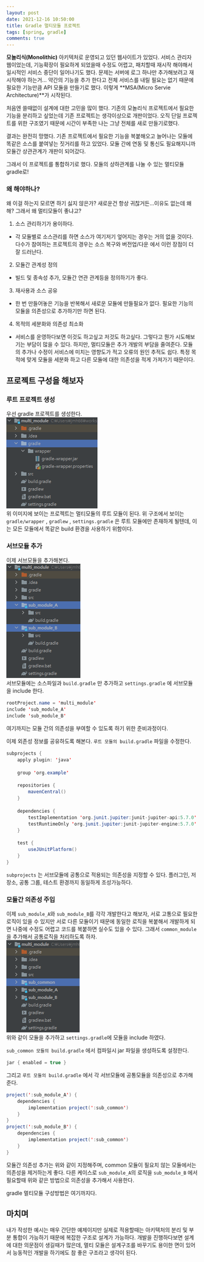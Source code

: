 ```yaml
---
layout: post
date: 2021-12-16 10:50:00
title: Gradle 멀티모듈 프로젝트
tags: [spring, gradle]
comments: true
---
```


**모놀리식(Monolithic)** 아키텍처로 운영되고 있던 웹사이트가 있었다.
서비스 관리자 웹이었는데, 기능확장이 필요하게 되었을때 수정도 어렵고, 패치할때 재시작 해야해서 일시적인 서비스 중단이 일어나기도 했다.
 문제는 서버에 로그 하나만 추가해보려고 재시작해야 하는거... 약간의 기능을 추가 한다고 전체 서비스를 내릴 필요는 없기 때문에 필요한 기능만큼 API 모듈을 만들기로 했다. 이렇게 **MSA(Micro Servie Architecture)**가 시작된다.
 
 처음엔 쓸때없이 설계에 대한 고민을 많이 했다. 기존의 모놀리식 프로젝트에서 필요한 기능을 분리하고 싶었는데 기존 프로젝트는 생각이상으로 개판이었다. 오직 단일 프로젝트를 위한 구조였기 때문에 시간이 부족한 나는 그냥 전체를 새로 만들기로했다.
 
결과는 완전히 망했다. 기존 프로젝트에서 필요한 기능을 복붙해오고 늘어나는 모듈에 똑같은 소스를 붙여넣는 짓거리를 하고 있었다. 모듈 간에 연동 및 통신도 필요해지니까 모듈간 상관관계가 개판이 되어갔다.

그래서 이 프로젝트를 통합하기로 했다. 모듈의 상하관계를 나눌 수 있는 멀티모듈 gradle로!
   

### 왜 해야하나?
 왜 이걸 하는지 모르면 하기 싫지 않은가? 새로운건 항상 귀찮거든...이유도 없는데 왜 해?
 그래서 왜 멀티모듈이 좋냐고?
 
 1. 소스 관리하기가 용이하다.
 - 각 모듈별로 소스관리를 하면 소스가 여기저기 엎어지는 경우는 거의 없을 것이다. 다수가 참여하는 프로젝트의 경우는 소스 복구와 버전업/다운 에서 이런 장점이 더 잘 드러난다.
    
 2. 모듈간 관계성 정의
 - 빌드 및 종속성 추가, 모듈간 연관 관계등을 정의하기가 좋다.
 
 3. 재사용과 소스 공유
 - 한 번 만들어놓은 기능을 반복해서 새로운 모듈에 만들필요가 없다. 필요한 기능의 모듈을 의존성으로 추가하기만 하면 된다.
    
 4. 목적의 세분화와 의존성 최소화
 - 서비스를 운영하다보면 이것도 하고싶고 저것도 하고싶다. 그렇다고 뭔가 시도해보기는 부담이 많을 수 있다. 하지만, 멀티모듈은 추가 개발의 부담을 줄여준다. 모듈의 추가나 수정이 서비스에 미치는 영향도가 적고 오류의 원인 추적도 쉽다. 특정 목적에 맞게 모듈을 세분화 하고 다른 모듈에 대한 의존성을 적게 가져가기 때문이다.


## 프로젝트 구성을 해보자

### 루트 프로젝트 생성
우선 gradle 프로젝트를 생성한다.   
![](/assets/post/img.png)   
위 이미지에 보이는 프로젝트는 멀티모듈의 루트 모듈이 된다.
위 구조에서 보이는 `gradle/wrapper` , `gradlew` , `settings.gradle` 은 루트 모듈에만 존재하게 될텐데, 이는 모든 모듈에서 똑같은 build 환경을 사용하기 위함이다.


### 서브모듈 추가
이제 서브모듈을 추가해본다.   
![](/assets/post/img_1.png)   
서브모듈에는 소스파일과 `build.gradle` 만 추가하고 `settings.gradle` 에 서브모듈을 include 한다.
~~~ java
rootProject.name = 'multi_module'
include 'sub_module_A'
include 'sub_module_B'
~~~
여기까지는 모듈 간의 의존성을 부여할 수 있도록 하기 위한 준비과정이다.

이제 외존성 정보를 공유하도록 해본다. `루트 모듈의 build.gradle` 파일을 수정한다.
~~~ java
subprojects {
    apply plugin: 'java'

    group 'org.example'

    repositories {
        mavenCentral()
    }

    dependencies {
        testImplementation 'org.junit.jupiter:junit-jupiter-api:5.7.0'
        testRuntimeOnly 'org.junit.jupiter:junit-jupiter-engine:5.7.0'
    }

    test {
        useJUnitPlatform()
    }
}
~~~
`subprojects` 는 서브모듈에 공통으로 적용되는 의존성을 지정할 수 있다. 플러그인, 저장소, 공통 그룹, 테스트 환경까지 동일하게 조성가능하다.


### 모듈간 의존성 주입
이제 `sub_module_A`와 `sub_module_B`를 각각 개발한다고 해보자, 서로 고통으로 필요한 로직이 있을 수 있지만 서로 다른 모듈이기 때문에 동일한 로직을 복붙해서 개발하게 되면 나중에 수정도 어렵고 코드를 복붙하면 실수도 있을 수 있다. 그래서 `common_module`을 추가해서 공통로직을 처리하도록 하자.   
![](/assets/post/img_2.png)   
위와 같이 모듈을 추가하고 `settings.gradle`에 모듈을 include 하였다.

`sub_common 모듈의 build.gradle` 에서 컴파일시 jar 파일을 생성하도록 설정한다.
~~~ java
jar { enabled = true }
~~~

그리고 `루트 모듈의 build.gradle` 에서 각 서브모듈에 공통모듈을 의존성으로 추가해준다.
~~~ java
project(':sub_module_A') {
    dependencies {
        implementation project(':sub_common')
    }
}
project(':sub_module_B') {
    dependencies {
        implementation project(':sub_common')
    }
}
~~~
모듈간 의존성 추가는 위와 같이 지정해주며, common 모듈이 필요치 않는 모듈에서는 의존성을 제거하는게 좋다. 다른 케이스로 `sub_module_A`의 로직을 `sub_module_B` 에서 필요할때 위와 같은 방법으로 의존성을 추가해서 사용한다.

gradle 멀티모듈 구성방법은 여기까지다. 

## 마치며
내가 작성한 예시는 매우 간단한 예제이지만 실제로 적용할때는 아키텍처의 분리 및 부분 통합이 가능하기 때문에 복잡한 구조로 설계가 가능하다. 개발을 진행하다보면 설계에 대한 의문점이 생길때가 많은데, 멀티 모듈은 설계구조를 바꾸기도 용이한 면이 있어서 능동적인 개발을 하기에도 참 좋은 구조라고 생각이 된다.

